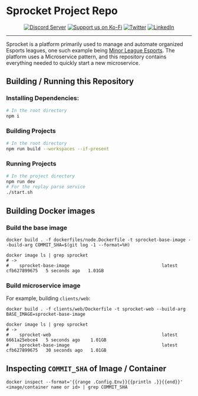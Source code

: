 # Sprocket Project Repo

<div align="center">
  
  [![Discord Server](https://img.shields.io/discord/856290331279884288.svg?label=Discord&logo=Discord&colorB=7289da&style=for-the-badge)](https://discord.gg/hJ3YAvHucb)
  [![Support us on Ko-Fi](https://img.shields.io/badge/Ko--fi-F16061?style=for-the-badge&logo=ko-fi&logoColor=white)](https://ko-fi.com/sprocketbot)
  [![Twitter](https://img.shields.io/badge/Twitter-%231DA1F2.svg?style=for-the-badge&logo=Twitter&logoColor=white)](https://twitter.com/SprocketBot_)
  [![LinkedIn](https://img.shields.io/badge/LinkedIn-0077B5?style=for-the-badge&logo=linkedin&logoColor=white)](https://www.linkedin.com/company/sprocketbot)
  
</div>

---

Sprocket is a platform primarily used to manage and automate organized Esports leagues, one such example being [Minor League Esports](https://mlesports.gg).
The platform uses a Microservice pattern, and this repository contains everything needed to quickly start a new microservice.


## Building / Running this Repository

### Installing Dependencies:

```bash
# In the root directory
npm i
```

### Building Projects
```bash
# In the root directory
npm run build --workspaces --if-present
```

### Running Projects
```bash
# In the project directory
npm run dev
# For the replay parse service
./start.sh
```

## Building Docker images
### Build the base image
```shell
docker build . -f dockerfiles/node.Dockerfile -t sprocket-base-image --build-arg COMMIT_SHA=$(git log -1 --format=%H)

docker image ls | grep sprocket
# ->
#    sprocket-base-image                                   latest             cfb627899675   5 seconds ago   1.01GB
```

### Build microservice image
For example, building `clients/web`:
```shell
docker build . -f clients/web/Dockerfile -t sprocket-web --build-arg BASE_IMAGE=sprocket-base-image

docker image ls | grep sprocket
# ->
#    sprocket-web                                          latest             6661a25ebce4   5 seconds ago    1.01GB
#    sprocket-base-image                                   latest             cfb627899675   30 seconds ago   1.01GB
```

## Inspecting `COMMIT_SHA` of Image / Container
```shell
docker inspect --format='{{range .Config.Env}}{{println .}}{{end}}' <image/container name or id> | grep COMMIT_SHA
```
